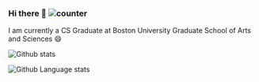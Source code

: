 ### Hi there 👋 ![counter](https://eng64hrnquaxti9.m.pipedream.net)

I am currently a CS Graduate at Boston University Graduate School of Arts and Sciences 😄

![Github stats](https://github-readme-stats.vercel.app/api?username=showndarya&show_icons=true&theme=dracula&count_private=true) 

![Github Language stats](https://github-readme-stats.vercel.app/api/top-langs/?username=showndarya&langs_count=10&theme=dracula&layout=compact&show_icon=true)
<!--
**Showndarya/Showndarya** is a ✨ _special_ ✨ repository because its `README.md` (this file) appears on your GitHub profile.

Here are some ideas to get you started:

- 🔭 I’m currently working on ...
- 🌱 I’m currently learning ...
- 👯 I’m looking to collaborate on ...
- 🤔 I’m looking for help with ...
- 💬 Ask me about ...
- 📫 How to reach me: ...
- 😄 Pronouns: ...
- ⚡ Fun fact: ...
-->
